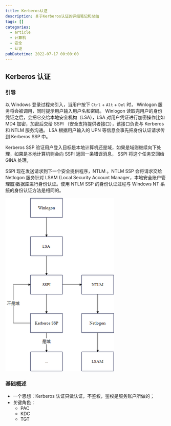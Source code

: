```yaml
---
title: Kerberos认证
description: 关于Kerberos认证的详细笔记和总结
tags: []
categories:
  - article
  - 计算机
  - 安全
  - 认证
pubDatetime: 2022-07-17 00:00:00
---
```


## Kerberos 认证

### 引导

以 Windows 登录过程来引入，当用户按下 `Ctrl` + `Alt` + `Del` 时， Winlogon 服务将会被调用，同时提示用户输入用户名和密码。 Winlogon 读取完用户的身份凭证之后，会把它交给本地安全机构（LSA），LSA 对用户凭证进行加密操作比如 MD4 加密，加密后交给 SSPI （安全支持提供者接口），该接口负责与 Kerberos 和 NTLM 服务沟通。 LSA 根据用户输入的 UPN 等信息会事先把身份认证请求传到 Kerberos SSP 中。

Kerberos SSP 验证用户登入目标是本地计算机还是域，如果是域则继续向下处理，如果是本地计算机则会向 SSPI 返回一条错误消息， SSPI 将这个任务交回给 GINA 处理。

SSPI 现在发送请求到下一个安全提供程序，NTLM 。NTLM SSP 会将请求交给 Netlogon 服务针对 LSAM (Local Security Account Manager，本地安全账户管理器)数据库进行身份认证。使用 NTLM SSP 的身份认证过程与 Windows NT 系统的身份认证方法是相同的。

![picture 2](../../../../../assets/images/2da7dce4627606e18549b8fd770c54f9c54bed8846493242b8fcd579221447de.png)  

### 基础概述

- 一个思想：Kerberos 认证只做认证，不鉴权，鉴权是服务账户所做的； 
- 关键角色：
  - PAC
  - KDC
  - TGT